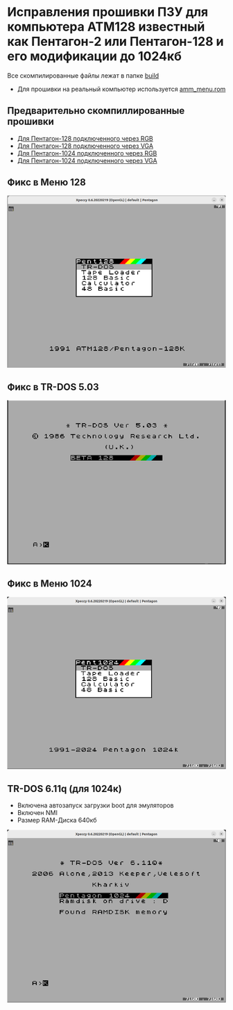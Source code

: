# Исправления прошивки ПЗУ для компьютера ATM128 известный как Пентагон-2 или Пентагон-128 и его модификации до 1024кб

Все скомпилированные файлы лежат в папке [build](build/)
- Для прошивки на реальный компьютер используется [amm_menu.rom](build/pent.rom)

## Предварительно скомпиллированные прошивки

- [Для Пентагон-128 подключенного через RGB](rom/pent128-trdos5.03-tv.rom)
- [Для Пентагон-128 подключенного через VGA](rom/pent128-trdos5.03-vga.rom)
- [Для Пентагон-1024 подключенного через RGB](rom/pent1024-trdos6.11q-tv.rom)
- [Для Пентагон-1024 подключенного через VGA](rom/pent1024-trdos6.11q-vga.rom)


## Фикс в Меню 128
![](images/128_fixed_tv.png)

## Фикс в TR-DOS 5.03
![](images/trdos_fixed.png)

## Фикс в Меню 1024
![](images/1024_fixed_tv.png)

## TR-DOS 6.11q (для 1024к)
- Включена автозапуск загрузки boot для эмуляторов
- Включен NMI
- Размер RAM-Диска 640кб

![](images/trdos-6.11.png)
